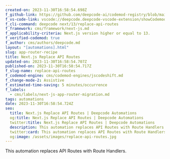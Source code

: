 ```yaml
---
created-on: 2023-11-30T16:58:54.698Z
f_github-link: https://github.com/deepcode-ai/codemod-registry/blob/main/codemods/next/13/replace-api-routes
f_vs-code-link: vscode://deepcode.deepcode-vscode-extension/showCodemod?chd=NqIyIrHZwTXlxQEcQTe-fCeYsQ4
f_cli-command: deepcode next/13/replace-api-routes
f_framework: cms/framework/next-js.md
f_applicability-criteria: Next.js version higher or equal to 13.
f_verified-codemod: true
f_author: cms/authors/deepcode.md
layout: "[automations].html"
slug: app-router-recipe
title: Next.js Replace API Routes
updated-on: 2023-11-30T16:58:54.707Z
published-on: 2023-11-30T16:58:54.717Z
f_slug-name: replace-api-routes
f_codemod-engine: cms/codemod-engines/jscodeshift.md
f_change-mode-2: Assistive
f_estimated-time-saving: 5 minutes/occurrence
f_labels:
  - cms/labels/next-js-app-router-migration.md
tags: automations
date: 2023-11-30T16:58:54.724Z
seo:
  title: Next.js Replace API Routes | Deepcode Automations
  og:title: Next.js Replace API Routes | Deepcode Automations
  twitter:title: Next.js Replace API Routes | Deepcode Automations
  description: This automation replaces API Routes with Route Handlers.
  twitter:card: This automation replaces API Routes with Route Handlers.
  og:image: /assets/images/replace-api-routes.jpg
---
```

This automation replaces API Routes with Route Handlers.